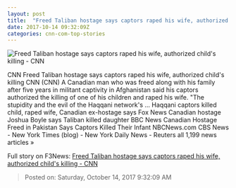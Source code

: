 ```yaml
---
layout: post
title:  "Freed Taliban hostage says captors raped his wife, authorized child's killing - CNN"
date: 2017-10-14 09:32:09Z
categories: cnn-com-top-stories
---
```


![Freed Taliban hostage says captors raped his wife, authorized child's killing - CNN](http://cdn.cnn.com/cnnnext/dam/assets/171012115610-taliban-family-release-1-super-tease.jpg)

CNN Freed Taliban hostage says captors raped his wife, authorized child's killing CNN (CNN) A Canadian man who was freed along with his family after five years in militant captivity in Afghanistan said his captors authorized the killing of one of his children and raped his wife. "The stupidity and the evil of the Haqqani network's ... Haqqani captors killed child, raped wife, Canadian ex-hostage says Fox News Canadian hostage Joshua Boyle says Taliban killed daughter BBC News Canadian Hostage Freed in Pakistan Says Captors Killed Their Infant NBCNews.com CBS News - New York Times (blog) - New York Daily News - Reuters all 1,199 news articles »


Full story on F3News: [Freed Taliban hostage says captors raped his wife, authorized child's killing - CNN](http://www.f3nws.com/n/DQhRpC)

> Posted on: Saturday, October 14, 2017 9:32:09 AM
